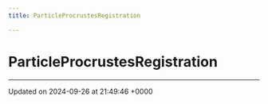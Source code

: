```yaml
---
title: ParticleProcrustesRegistration

---
```


# ParticleProcrustesRegistration





-------------------------------

Updated on 2024-09-26 at 21:49:46 +0000